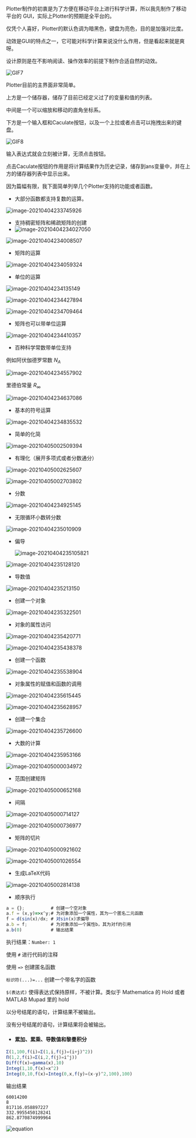Plotter制作的初衷是为了方便在移动平台上进行科学计算，所以我先制作了移动平台的 GUI，实际上Plotter的预期是全平台的。  

仅凭个人喜好，Plotter的默认色调为暗黑色，键盘为亮色，目的是加强对比度。  

动效是GUI的特点之一，它可能对科学计算来说没什么作用，但是看起来就是爽呀。

设计原则是在不影响阅读、操作效率的前提下制作合适自然的动效。

![GIF7](C:\Users\shao\Desktop\GIF7.gif)

Plotter目前的主界面非常简单。

上方是一个储存器，储存了目前已经定义过了的变量和值的列表。

中间是一个可以缩放和移动的直角坐标系。

下方是一个输入框和Caculate按钮，以及一个上拉或者点击可以拖拽出来的键盘。

![GIF8](C:\Users\shao\Desktop\GIF8.gif)

输入表达式就会立刻被计算，无须点击按钮。

点击Caculate按钮的作用是将计算结果作为历史记录，储存到ans变量中，并在上方的储存器列表中显示出来。

因为篇幅有限，我下面简单列举几个Plotter支持的功能或者函数。

- 大部分函数都支持复数的运算。

![image-20210404233745926](C:\Users\shao\AppData\Roaming\Typora\typora-user-images\image-20210404233745926.png)

- 支持稠密矩阵和稀疏矩阵的创建
- ![image-20210404234027050](C:\Users\shao\AppData\Roaming\Typora\typora-user-images\image-20210404234027050.png)

![image-20210404234008507](C:\Users\shao\AppData\Roaming\Typora\typora-user-images\image-20210404234008507.png)

- 矩阵的运算

![image-20210404234059324](C:\Users\shao\AppData\Roaming\Typora\typora-user-images\image-20210404234059324.png)

- 单位的运算

![image-20210404234135149](C:\Users\shao\AppData\Roaming\Typora\typora-user-images\image-20210404234135149.png)

![image-20210404234427894](C:\Users\shao\AppData\Roaming\Typora\typora-user-images\image-20210404234427894.png)

![image-20210404234709464](C:\Users\shao\AppData\Roaming\Typora\typora-user-images\image-20210404234709464.png)

- 矩阵也可以带单位运算

![image-20210404234410357](C:\Users\shao\AppData\Roaming\Typora\typora-user-images\image-20210404234410357.png)

- 百种科学常数带单位支持

例如阿伏伽德罗常数 $N_A$

![image-20210404234557902](C:\Users\shao\AppData\Roaming\Typora\typora-user-images\image-20210404234557902.png)

里德伯常量 $R_{\infty}$

![image-20210404234637086](C:\Users\shao\AppData\Roaming\Typora\typora-user-images\image-20210404234637086.png)

- 基本的符号运算

![image-20210404234835532](C:\Users\shao\AppData\Roaming\Typora\typora-user-images\image-20210404234835532.png)

- 简单的化简

![image-20210405002509394](C:\Users\shao\AppData\Roaming\Typora\typora-user-images\image-20210405002509394.png)

- 有理化（展开多项式或者分数通分）

![image-20210405002625607](C:\Users\shao\AppData\Roaming\Typora\typora-user-images\image-20210405002625607.png)

![image-20210405002703802](C:\Users\shao\AppData\Roaming\Typora\typora-user-images\image-20210405002703802.png)

- 分数

![image-20210404234925145](C:\Users\shao\AppData\Roaming\Typora\typora-user-images\image-20210404234925145.png)

- 无限循环小数转分数

![image-20210404235010909](C:\Users\shao\AppData\Roaming\Typora\typora-user-images\image-20210404235010909.png)

- 偏导

  ![image-20210404235105821](C:\Users\shao\AppData\Roaming\Typora\typora-user-images\image-20210404235105821.png)

![image-20210404235128120](C:\Users\shao\AppData\Roaming\Typora\typora-user-images\image-20210404235128120.png)

- 导数值

![image-20210404235213150](C:\Users\shao\AppData\Roaming\Typora\typora-user-images\image-20210404235213150.png)

- 创建一个对象

![image-20210404235322501](C:\Users\shao\AppData\Roaming\Typora\typora-user-images\image-20210404235322501.png)

- 对象的属性访问

![image-20210404235420771](C:\Users\shao\AppData\Roaming\Typora\typora-user-images\image-20210404235420771.png)

![image-20210404235438378](C:\Users\shao\AppData\Roaming\Typora\typora-user-images\image-20210404235438378.png)

- 创建一个函数

![image-20210404235538904](C:\Users\shao\AppData\Roaming\Typora\typora-user-images\image-20210404235538904.png)

- 对象属性的赋值和函数的调用

![image-20210404235615445](C:\Users\shao\AppData\Roaming\Typora\typora-user-images\image-20210404235615445.png)

![image-20210404235628957](C:\Users\shao\AppData\Roaming\Typora\typora-user-images\image-20210404235628957.png)

- 创建一个集合

![image-20210404235726600](C:\Users\shao\AppData\Roaming\Typora\typora-user-images\image-20210404235726600.png)

- 大数的计算

![image-20210404235953166](C:\Users\shao\AppData\Roaming\Typora\typora-user-images\image-20210404235953166.png)

![image-20210405000034972](C:\Users\shao\AppData\Roaming\Typora\typora-user-images\image-20210405000034972.png)

- 范围创建矩阵

![image-20210405000652168](C:\Users\shao\AppData\Roaming\Typora\typora-user-images\image-20210405000652168.png)

- 间隔

![image-20210405000714127](C:\Users\shao\AppData\Roaming\Typora\typora-user-images\image-20210405000714127.png)

![image-20210405000736977](C:\Users\shao\AppData\Roaming\Typora\typora-user-images\image-20210405000736977.png)

- 矩阵的切片

![image-20210405000921602](C:\Users\shao\AppData\Roaming\Typora\typora-user-images\image-20210405000921602.png)

![image-20210405001026554](C:\Users\shao\AppData\Roaming\Typora\typora-user-images\image-20210405001026554.png)

- 生成LaTeX代码

![image-20210405002814138](C:\Users\shao\AppData\Roaming\Typora\typora-user-images\image-20210405002814138.png)

- 顺序执行

```typescript
a = {};          # 创建一个空对象
a.f = (x,y)=>x^y;# 为对象添加一个属性，其为一个匿名二元函数
f = d(sin(x)/dx; # 对sin(x)求偏导
a.b = f;         # 为对象添加一个属性b，其为对f的引用
a.b(0)           # 输出结果
```

执行结果：`Number: 1`

使用 `#` 进行代码的注释

使用 `=>` 创建匿名函数

`标识符(...)=...` 创建一个带名字的函数

`$(表达式)` 使得表达式保持原样，不被计算。类似于 Mathematica 的 Hold 或者 MATLAB Mupad 里的 hold

以分号结尾的语句，计算结果不被输出。

没有分号结尾的语句，计算结果将会被输出。

- #### 累加、累乘、导数值和黎曼积分

```typescript
Σ(1,100,f(i)=Σ(1,i,f(j)=(i+j)^2))
Π(1,2,f(i)=Σ(i,2,f(j)=i^j))
Diff(f(x)=gamma(x),10)
Integ(1,10,f(x)=x^2)
Integ(0,10,f(x)=Integ(0,x,f(y)=(x-y)^2,100),100)
```

输出结果

```
60014200
8
817116.058897227
332.9955450128241
862.8770874999964
```



![equation](C:\Users\shao\Desktop\equation.svg)